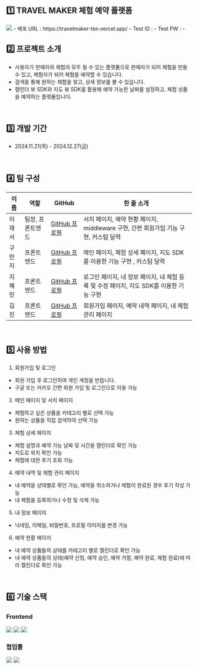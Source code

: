 ## 1️⃣ TRAVEL MAKER 체험 예약 플랫폼

  <img src="https://github.com/user-attachments/assets/ad4872bd-fee2-4fec-9b1a-4daf1fc2b98a"/>
- 배포 URL : https://travelmaker-ten.vercel.app/
- Test ID :
- Test PW :
- 
<br />

## 2️⃣ 프로젝트 소개

- 사용자가 판매자와 체험자 모두 될 수 있는 플랫폼으로 판매자가 되어 체험을 만들수 있고, 체험자가 되어 체험을 예약할 수 있습니다.
- 검색을 통해 원하는 체험을 찾고, 상세 정보를 볼 수 있습니다.
- 캘린더 뷰 SDK와 지도 뷰 SDK를 활용해 예약 가능한 날짜를 설정하고, 체험 상품을 예약하는 플랫폼입니다.

<br />

## 3️⃣ 개발 기간

- 2024.11.21(목) - 2024.12.27(금)

<br />

## 4️⃣ 팀 구성

| 이름   | 역할                | GitHub                                      | 한 줄 소개                  |
|--------|---------------------|---------------------------------------------|-----------------------------|
| 이재서 | 팀장, 프론트엔드     | [GitHub 프로필](https://github.com/JaeGuipi) | 서치 페이지, 예약 현황 페이지, middleware 구현, 간편 회원가입 기능 구현, 커스텀 달력|
| 구민지 | 프론트엔드           | [GitHub 프로필](https://github.com/99mingi) | 메인 페이지, 체험 상세 페이지, 지도 SDK를 이용한 기능 구현 , 커스텀 달력|
| 지혜민 | 프론트엔드           | [GitHub 프로필](https://github.com/hyemeeny) | 로그인 페이지, 내 정보 페이지, 내 체험 등록 및 수정 페이지, 지도 SDK를 이용한 기능 구현    |
| 김진 | 프론트엔드             | [GitHub 프로필](https://github.com/jjeankim) | 회원가입 페이지, 예약 내역 페이지, 내 체험 관리 페이지 |

<br />

## 5️⃣ 사용 방법

1. 회원가입 및 로그인
- 회원 가입 후 로그인하여 개인 계정을 만듭니다.
- 구글 또는 카카오 간편 회원 가입 및 로그인으로 이용 가능

2. 메인 페이지 및 서치 페이지
- 체험하고 싶은 상품을 카테고리 별로 선택 가능
- 원하는 상품을 직접 검색하여 선택 가능

3. 체험 상세 페이지
- 체험 설명과 예약 가능 날짜 및 시간을 캘린더로 확인 가능
- 지도로 위치 확인 가능
- 체험에 대한 후기 조회 가능

4. 예약 내역 및 체험 관리 페이지
- 내 예약을 상태별로 확인 가능, 예약을 취소하거나 체험이 완료된 경우 후기 작성 가능
- 내 체험을 등록하거나 수정 및 삭제 가능

5. 내 정보 페이지
- 닉네임, 이메일, 비밀번호, 프로필 이미지를 변경 가능

6. 예약 현황 페이지
- 내 예약 상품들의 상태를 카테고리 별로 캘린더로 확인 가능
- 내 예약 상품들의 상태(예약 신청, 예약 승인, 예약 거절, 예약 완료, 체험 완료)에 따라 캘린더로 확인 가능

<br />

## 6️⃣ 기술 스택
### Frontend

<img src="https://img.shields.io/badge/next.js-000000?style=flat-square&logo=next.js&logoColor=white"/> <img src="https://img.shields.io/badge/typescript-3178C6?style=flat-square&logo=typeScript&logoColor=white"/> <img src="https://img.shields.io/badge/sass-CC6699?style=flat-square&logo=sass&logoColor=white"/>

### 협업툴
<img src="https://img.shields.io/badge/github-181717?style=flat-square&logo=github&logoColor=white"/> <img src="https://img.shields.io/badge/notion-000000?style=flat-square&logo=notion&logoColor=white"/>



